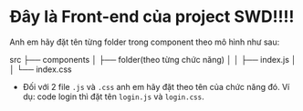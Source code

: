 # Đây là Front-end của project SWD!!!!

Anh em hãy đặt tên từng folder trong component theo mô hình như sau:

src ├── components │ ├── folder(theo từng chức năng) │ │ ├── index.js │ │ └── index.css

- Đối với 2 file `.js` và `.css` anh em hãy đặt theo tên của chức năng đó. Ví dụ: code login thì đặt tên `login.js` và `login.css`.